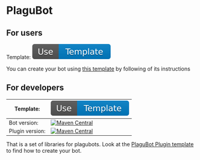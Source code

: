 # PlaguBot

## For users

Template: [![Use template](badges/use_template.svg)](https://github.com/InsanusMokrassar/PlaguBotBotTemplate/generate)

You can create your bot using
[this template](https://insanusmokrassar.github.io/PlaguBotBotTemplate/) by following of its instructions

## For developers

| Template: | [![Use template](badges/use_template.svg)](https://github.com/InsanusMokrassar/PlaguBotPluginTemplate/generate) |
|-----------|-----------------------------------------------------------------------------------------------------------------|
| Bot version: | [![Maven Central](https://maven-badges.herokuapp.com/maven-central/dev.inmo/plagubot.bot/badge.svg)](https://maven-badges.herokuapp.com/maven-central/dev.inmo/plagubot.bot) |
| Plugin version: | [![Maven Central](https://maven-badges.herokuapp.com/maven-central/dev.inmo/plagubot.plugin/badge.svg)](https://maven-badges.herokuapp.com/maven-central/dev.inmo/plagubot.plugin) |

That is a set of libraries for plagubots. Look at the
[PlaguBot Plugin template](https://insanusmokrassar.github.io/PlaguBotPluginTemplate/) to find how to create your bot.
